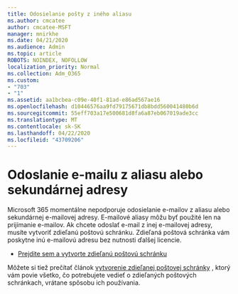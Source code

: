 ```yaml
---
title: Odosielanie pošty z iného aliasu
ms.author: cmcatee
author: cmcatee-MSFT
manager: mnirkhe
ms.date: 04/21/2020
ms.audience: Admin
ms.topic: article
ROBOTS: NOINDEX, NOFOLLOW
localization_priority: Normal
ms.collection: Adm_O365
ms.custom:
- "703"
- "1"
ms.assetid: aa1bcbea-c09e-40f1-81ad-e86ad567ae16
ms.openlocfilehash: d10446576aa9fd79175671db8bdd560041480b6d
ms.sourcegitcommit: 55eff703a17e500681d8fa6a87eb067019ade3cc
ms.translationtype: MT
ms.contentlocale: sk-SK
ms.lasthandoff: 04/22/2020
ms.locfileid: "43709206"
---
```

# <a name="send-email-from-an-alias-or-secondary-address"></a>Odoslanie e-mailu z aliasu alebo sekundárnej adresy

Microsoft 365 momentálne nepodporuje odosielanie e-mailov z aliasu alebo sekundárnej e-mailovej adresy. E-mailové aliasy môžu byť použité len na prijímanie e-mailov. Ak chcete odoslať e-mail z inej e-mailovej adresy, musíte vytvoriť zdieľanú poštovú schránku. Zdieľaná poštová schránka vám poskytne inú e-mailovú adresu bez nutnosti ďalšej licencie.
  
- [Prejdite sem a vytvorte zdieľanú poštovú schránku](https://portal.office.com/AdminPortal/Home#/AssistedGuide/addemailoptions)

Môžete si tiež prečítať článok [vytvorenie zdieľanej poštovej schránky](https://docs.microsoft.com/office365/admin/email/create-a-shared-mailbox) , ktorý vám povie všetko, čo potrebujete vedieť o zdieľaných poštových schránkach, vrátane spôsobu ich používania.